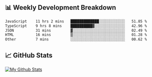 ## 📊 Weekly Development Breakdown
<!--START_SECTION:waka-->

```txt
JavaScript    11 hrs 2 mins   █████████████░░░░░░░░░░░░   51.85 %
TypeScript    9 hrs 8 mins    ██████████▓░░░░░░░░░░░░░░   42.96 %
JSON          31 mins         ▓░░░░░░░░░░░░░░░░░░░░░░░░   02.49 %
HTML          16 mins         ▒░░░░░░░░░░░░░░░░░░░░░░░░   01.28 %
Other         7 mins          ░░░░░░░░░░░░░░░░░░░░░░░░░   00.62 %
```

<!--END_SECTION:waka-->

## 📈 GitHub Stats
[![My Github Stats](https://github-readme-stats.vercel.app/api?username=triagung128&show_icons=true&hide=contribs,issues&count_private=true&theme=tokyonight)](https://github.com/triagung128)

<!-- [![Top Langs](https://github-readme-stats.vercel.app/api/top-langs/?username=triagung128&layout=compact)](https://github.com/triagung128) -->
